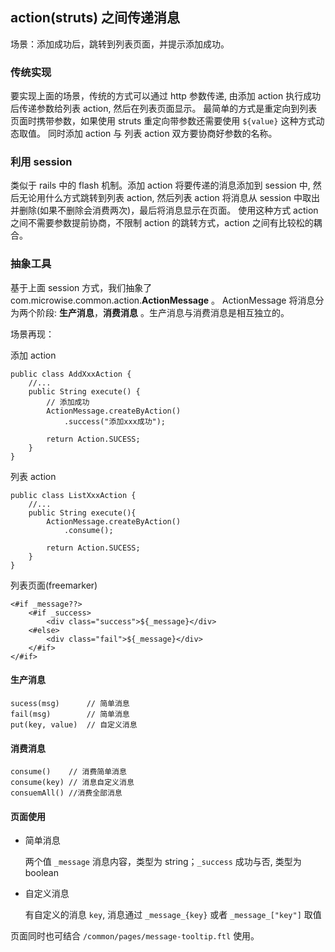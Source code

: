 ## action(struts) 之间传递消息

场景：添加成功后，跳转到列表页面，并提示添加成功。

### 传统实现

要实现上面的场景，传统的方式可以通过 http 参数传递, 由添加 action 执行成功后传递参数给列表 action, 然后在列表页面显示。
最简单的方式是重定向到列表页面时携带参数，如果使用 struts 重定向带参数还需要使用 `${value}` 这种方式动态取值。
同时添加 action 与 列表 action 双方要协商好参数的名称。

### 利用 session

类似于 rails 中的 flash 机制。添加 action 将要传递的消息添加到 session 中, 然后无论用什么方式跳转到列表 action,
然后列表 action 将消息从 session 中取出并删除(如果不删除会消费两次)，最后将消息显示在页面。
使用这种方式 action 之间不需要参数提前协商，不限制 action 的跳转方式，action 之间有比较松的耦合。

### 抽象工具

基于上面 session 方式，我们抽象了 com.microwise.common.action.__ActionMessage__ 。
ActionMessage 将消息分为两个阶段: __生产消息__，__消费消息__ 。生产消息与消费消息是相互独立的。

场景再现：

添加 action

    public class AddXxxAction {
        //...
        public String execute() {
            // 添加成功
            ActionMessage.createByAction()
                .success("添加xxx成功");

            return Action.SUCESS;
        }
    }

列表 action

    public class ListXxxAction {
        //...
        public String execute(){
            ActionMessage.createByAction()
                .consume();

            return Action.SUCESS;
        }
    }

列表页面(freemarker)

    <#if _message??>
        <#if _success>
            <div class="success">${_message}</div>
        <#else>
            <div class="fail">${_message}</div>
        </#if>
    </#if>


#### 生产消息

    sucess(msg)      // 简单消息
    fail(msg)        // 简单消息
    put(key, value)  // 自定义消息

#### 消费消息

    consume()    // 消费简单消息
    consume(key) // 消息自定义消息
    consuemAll() //消费全部消息

#### 页面使用

* 简单消息

    两个值 `_message` 消息内容，类型为 string；`_success` 成功与否, 类型为 boolean

* 自定义消息

    有自定义的消息 `key`, 消息通过 `_message_{key}` 或者 `_message_["key"]` 取值

页面同时也可结合 `/common/pages/message-tooltip.ftl` 使用。
